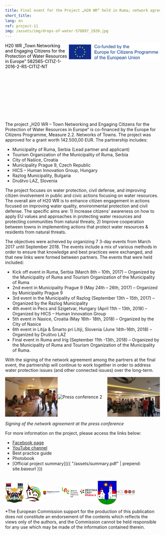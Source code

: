 ```yaml
---
title: Final event for the Project „H20 WR“ held in Ruma; network agreement signed between the partnership
short_title:
lang: en
ref: project-11
img: /assets/img/drops-of-water-578897_1920.jpg
---
```

<header style="background-image: none; height: 200px; color: black; text-shadow: none; text-align: left; min-height: 200px;">
<img src="/assets/img/EU-Co-Funded.jpg" alt="Eu Co funded" style="width: 300px; float: right;">
H20 WR „Town Networking and Engaging Citizens
for the Protection of Water Resources in Europe”
582565-CITIZ-1-2016-2-RS-CITIZ-NT
</header>

The project „H20 WR – Town Networking and Engaging Citizens for the Protection of Water Resources in Europe“ is co-financed by the Europe for Citizens Programme, Measure 2.2\. Networks of Towns. The project was approved for a grant worth 142.500,00 EUR. The partnership includes:

*   Municipality of Ruma, Serbia (Lead partner and applicant)
*   Tourism Organization of the Municipality of Ruma, Serbia
*   City of Našice, Croatia
*   Municipality Prague 9, Czech Republic
*   HICS – Human Innovation Group, Hungary
*   Razlog Municipality, Bulgaria
*   Društvo LAZ, Slovenia

The project focuses on water protection, civil defense, and improving citizen involvement in public and civic actions focusing on water resources. The overall aim of H20 WR is to enhance citizen engagement in actions focused on improving water quality, environmental protection and civil defense. The specific aims are: 1) Increase citizens' awareness on how to apply EU values and approaches in protecting water resources and protecting communities from natural threats; 2) Improve cooperation between towns in implementing actions that protect water resources & residents from natural threats.

The objectives were acheived by organizing 7 3-day events from March 2017 until September 2018\. The events include a mix of various methods in order to ensure that knowledge and best practices were exchanged, and that new links were formed between partners. The events that were held included:

*   Kick off event in Ruma, Serbia (March 8th – 10th, 2017) – Organized by the Municipality of Ruma and Tourism Organization of the Municipality of Ruma
*   2nd event in Municipality Prague 9 (May 24th – 26th, 2017) – Organized by Municipality Prague 9
*   3rd event in the Municipality of Razlog (September 13th – 15th, 2017) – Organized by the Razlog Municipality
*   4th event in Pecs and Szigetvar, Hungary (April 11th – 13th, 2018) – Organized by HICS – Human Innovation Group
*   5th event in Nasice, Croatia (May 16th- 18th, 2018) – Organized by the City of Nasice
*   6th event in Litija & Šmarto pri Litiji, Slovenia (June 14th-16th, 2018) – Organized by Društvo LAZ
*   Final event in Ruma and Irig (September 11th -13th, 2018) – Organized by the Municipality of Ruma and Tourism Organization of the Municipality of Ruma.

With the signing of the network agreement among the partners at the final event, the partnership will continue to work together in order to address water protection issues (and other connected issues) over the long-term.

<div style="display: flex;display: -webkit-flex; align-items: center;">
<img src="/assets/img/prj_11_1.jpg" alt="Press conference 1" style="width: 34%; height: 34%;">
<img src="/assets/img/prj_11_2.jpg" alt="Press conference 2" style="width: 34%; height: 34%;">
<img src="/assets/img/prj_11_3.jpg" alt="Press conference 3" style="width: 34%; height: 34%;">
</div>

_Signing of the network agreement at the press conference_

For more information on the project, please access the links below:

*   [Facebook page](https://www.facebook.com/H20-WR-Engaging-Citizens-for-the-Protection-of-Water-Resources-in-Europe-2060847467481388/?ref=bookmarks)
*   [YouTube channel](https://www.youtube.com/channel/UCR6iChWu2BVJ8pNjCCffktw)
*   Best practice guide
*   Photobook
*   [Official project summary]({{ "/assets/summary.pdf" | prepend: site.baseurl }})

<br/>
<div style="display: flex;display: -webkit-flex; align-items: center;">
<img src="/assets/img/footer_logo_1.jpg" alt="footer logo 1" style="width: 12%; height: 12%;">
<img src="/assets/img/footer_logo_2.jpg" alt="footer logo 2" style="width: 12%; height: 12%;">
<img src="/assets/img/footer_logo_3.jpg" alt="footer logo 3" style="width: 12%; height: 12%;">
<img src="/assets/img/footer_logo_4.jpg" alt="footer logo 4" style="width: 12%; height: 12%;">
<img src="/assets/img/footer_logo_5.jpg" alt="footer logo 5" style="width: 12%; height: 12%;">
<img src="/assets/img/footer_logo_6.jpg" alt="footer logo 6" style="width: 12%; height: 12%;">
<img src="/assets/img/hics-logo.png" alt="footer logo 7" style="width: 12%; height: 12%; vertical-align: middle;">
</div>

*The European Commission support for the production of this publication does not constitute an endorsement of
the contents which reflects the views only of the authors, and the Commission cannot be held responsible for any
use which may be made of the information contained therein.
